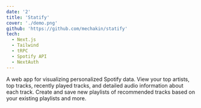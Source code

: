 ```yaml
---
date: '2'
title: 'Statify'
cover: './demo.png'
github: 'https://github.com/mechakin/statify'
tech:
  - Next.js
  - Tailwind
  - tRPC
  - Spotify API
  - NextAuth
---
```


A web app for visualizing personalized Spotify data. View your top artists, top tracks, recently played tracks, and detailed audio information about each track. Create and save new playlists of recommended tracks based on your existing playlists and more.

